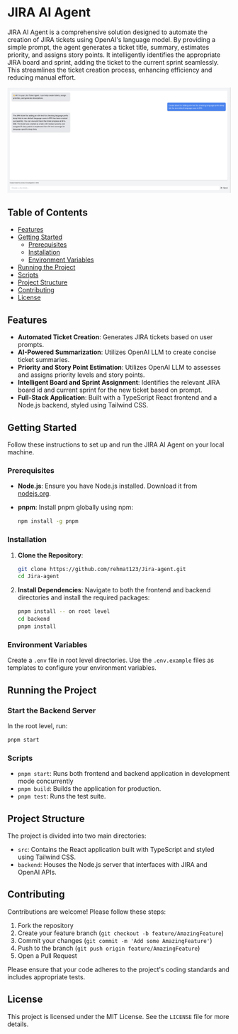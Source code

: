 # JIRA AI Agent

JIRA AI Agent is a comprehensive solution designed to automate the creation of JIRA tickets using OpenAI's language model. By providing a simple prompt, the agent generates a ticket title, summary, estimates priority, and assigns story points. It intelligently identifies the appropriate JIRA board and sprint, adding the ticket to the current sprint seamlessly. This streamlines the ticket creation process, enhancing efficiency and reducing manual effort.

![alt text](image.png)


## Table of Contents

- [Features](#features)
- [Getting Started](#getting-started)
  - [Prerequisites](#prerequisites)
  - [Installation](#installation)
  - [Environment Variables](#environment-variables)
- [Running the Project](#running-the-project)
- [Scripts](#scripts)
- [Project Structure](#project-structure)
- [Contributing](#contributing)
- [License](#license)

## Features

- **Automated Ticket Creation**: Generates JIRA tickets based on user prompts.
- **AI-Powered Summarization**: Utilizes OpenAI LLM to create concise ticket summaries.
- **Priority and Story Point Estimation**:  Utilizes OpenAI LLM to assesses and assigns priority levels and story points.
- **Intelligent Board and Sprint Assignment**: Identifies the relevant JIRA board id and current sprint for the new ticket based on prompt.
- **Full-Stack Application**: Built with a TypeScript React frontend and a Node.js backend, styled using Tailwind CSS.

## Getting Started

Follow these instructions to set up and run the JIRA AI Agent on your local machine.

### Prerequisites

- **Node.js**: Ensure you have Node.js installed. Download it from [nodejs.org](https://nodejs.org/).
- **pnpm**: Install pnpm globally using npm:

  ```bash
  npm install -g pnpm

### Installation
1. **Clone the Repository**:
   ```bash
   git clone https://github.com/rehmat123/Jira-agent.git
   cd Jira-agent

2. **Install Dependencies**:
Navigate to both the frontend and backend directories and install the required packages:
    ```bash
    pnpm install -- on root level
    cd backend
    pnpm install
### Environment Variables
Create a `.env` file in root level directories. Use the `.env.example` files as templates to configure your environment variables.

## Running the Project
### Start the Backend Server
In the root level, run:
```bash
pnpm start
```


### Scripts

- `pnpm start`: Runs both frontend and backend application in development mode concurrently
- `pnpm build`: Builds the application for production.
- `pnpm test`: Runs the test suite.


## Project Structure
The project is divided into two main directories:
- `src`: Contains the React application built with TypeScript and styled using Tailwind CSS.
- `backend`: Houses the Node.js server that interfaces with JIRA and OpenAI APIs.

## Contributing
Contributions are welcome! Please follow these steps:
1. Fork the repository
2. Create your feature branch (`git checkout -b feature/AmazingFeature`)
3. Commit your changes (`git commit -m 'Add some AmazingFeature'`)
4. Push to the branch (`git push origin feature/AmazingFeature`)
5. Open a Pull Request

Please ensure that your code adheres to the project's coding standards and includes appropriate tests.

## License
This project is licensed under the MIT License. See the `LICENSE` file for more details.